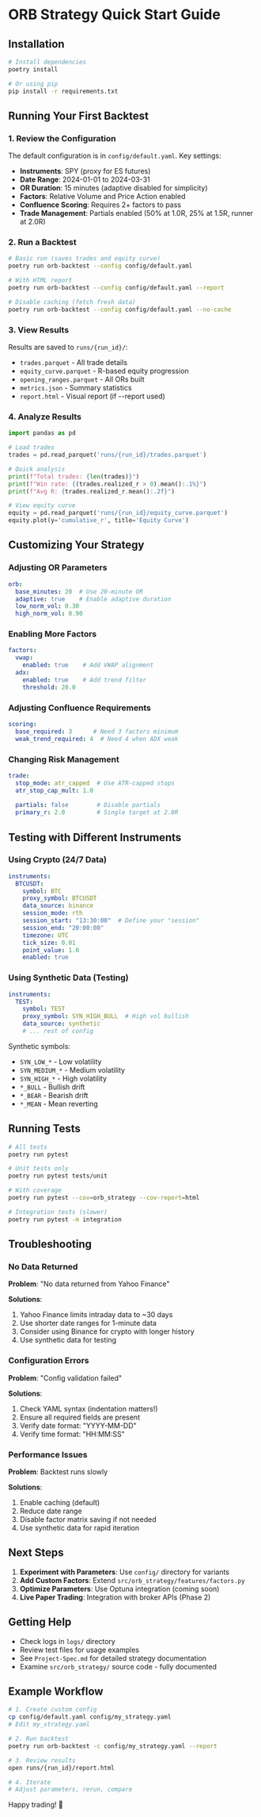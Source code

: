 # ORB Strategy Quick Start Guide

## Installation

```bash
# Install dependencies
poetry install

# Or using pip
pip install -r requirements.txt
```

## Running Your First Backtest

### 1. Review the Configuration

The default configuration is in `config/default.yaml`. Key settings:

- **Instruments**: SPY (proxy for ES futures)
- **Date Range**: 2024-01-01 to 2024-03-31
- **OR Duration**: 15 minutes (adaptive disabled for simplicity)
- **Factors**: Relative Volume and Price Action enabled
- **Confluence Scoring**: Requires 2+ factors to pass
- **Trade Management**: Partials enabled (50% at 1.0R, 25% at 1.5R, runner at 2.0R)

### 2. Run a Backtest

```bash
# Basic run (saves trades and equity curve)
poetry run orb-backtest --config config/default.yaml

# With HTML report
poetry run orb-backtest --config config/default.yaml --report

# Disable caching (fetch fresh data)
poetry run orb-backtest --config config/default.yaml --no-cache
```

### 3. View Results

Results are saved to `runs/{run_id}/`:

- `trades.parquet` - All trade details
- `equity_curve.parquet` - R-based equity progression
- `opening_ranges.parquet` - All ORs built
- `metrics.json` - Summary statistics
- `report.html` - Visual report (if --report used)

### 4. Analyze Results

```python
import pandas as pd

# Load trades
trades = pd.read_parquet('runs/{run_id}/trades.parquet')

# Quick analysis
print(f"Total trades: {len(trades)}")
print(f"Win rate: {(trades.realized_r > 0).mean():.1%}")
print(f"Avg R: {trades.realized_r.mean():.2f}")

# View equity curve
equity = pd.read_parquet('runs/{run_id}/equity_curve.parquet')
equity.plot(y='cumulative_r', title='Equity Curve')
```

## Customizing Your Strategy

### Adjusting OR Parameters

```yaml
orb:
  base_minutes: 20  # Use 20-minute OR
  adaptive: true    # Enable adaptive duration
  low_norm_vol: 0.30
  high_norm_vol: 0.90
```

### Enabling More Factors

```yaml
factors:
  vwap:
    enabled: true    # Add VWAP alignment
  adx:
    enabled: true    # Add trend filter
    threshold: 20.0
```

### Adjusting Confluence Requirements

```yaml
scoring:
  base_required: 3      # Need 3 factors minimum
  weak_trend_required: 4  # Need 4 when ADX weak
```

### Changing Risk Management

```yaml
trade:
  stop_mode: atr_capped  # Use ATR-capped stops
  atr_stop_cap_mult: 1.0
  
  partials: false        # Disable partials
  primary_r: 2.0         # Single target at 2.0R
```

## Testing with Different Instruments

### Using Crypto (24/7 Data)

```yaml
instruments:
  BTCUSDT:
    symbol: BTC
    proxy_symbol: BTCUSDT
    data_source: binance
    session_mode: rth
    session_start: "13:30:00"  # Define your "session"
    session_end: "20:00:00"
    timezone: UTC
    tick_size: 0.01
    point_value: 1.0
    enabled: true
```

### Using Synthetic Data (Testing)

```yaml
instruments:
  TEST:
    symbol: TEST
    proxy_symbol: SYN_HIGH_BULL  # High vol bullish
    data_source: synthetic
    # ... rest of config
```

Synthetic symbols:
- `SYN_LOW_*` - Low volatility
- `SYN_MEDIUM_*` - Medium volatility
- `SYN_HIGH_*` - High volatility
- `*_BULL` - Bullish drift
- `*_BEAR` - Bearish drift
- `*_MEAN` - Mean reverting

## Running Tests

```bash
# All tests
poetry run pytest

# Unit tests only
poetry run pytest tests/unit

# With coverage
poetry run pytest --cov=orb_strategy --cov-report=html

# Integration tests (slower)
poetry run pytest -m integration
```

## Troubleshooting

### No Data Returned

**Problem**: "No data returned from Yahoo Finance"

**Solutions**:
1. Yahoo Finance limits intraday data to ~30 days
2. Use shorter date ranges for 1-minute data
3. Consider using Binance for crypto with longer history
4. Use synthetic data for testing

### Configuration Errors

**Problem**: "Config validation failed"

**Solutions**:
1. Check YAML syntax (indentation matters!)
2. Ensure all required fields are present
3. Verify date format: "YYYY-MM-DD"
4. Verify time format: "HH:MM:SS"

### Performance Issues

**Problem**: Backtest runs slowly

**Solutions**:
1. Enable caching (default)
2. Reduce date range
3. Disable factor matrix saving if not needed
4. Use synthetic data for rapid iteration

## Next Steps

1. **Experiment with Parameters**: Use `config/` directory for variants
2. **Add Custom Factors**: Extend `src/orb_strategy/features/factors.py`
3. **Optimize Parameters**: Use Optuna integration (coming soon)
4. **Live Paper Trading**: Integration with broker APIs (Phase 2)

## Getting Help

- Check logs in `logs/` directory
- Review test files for usage examples
- See `Project-Spec.md` for detailed strategy documentation
- Examine `src/orb_strategy/` source code - fully documented

## Example Workflow

```bash
# 1. Create custom config
cp config/default.yaml config/my_strategy.yaml
# Edit my_strategy.yaml

# 2. Run backtest
poetry run orb-backtest -c config/my_strategy.yaml --report

# 3. Review results
open runs/{run_id}/report.html

# 4. Iterate
# Adjust parameters, rerun, compare
```

Happy trading! 🚀
